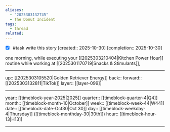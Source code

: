 ```yaml
---
aliases:
  - "2025303132745"
  - The Donut Incident
tags:
  - thread
related:
---
```


- [x] #task write this story  [created:: 2025-10-30]  [completion:: 2025-10-30]

one morning, while executing your [[2025303210404|Kitchen Power Hour]] routine while working at [[2025301170719|Snacks & Stimulants]],

***

up:: [[2025303105520|Golden Retriever Energy]]
back:: 
forward:: [[2025303132811|TikTok]]
layer:: [[layer-099]]

***

year:: [[timeblock-year-2025|2025]]
quarter:: [[timeblock-quarter-4|Q4]]
month:: [[timeblock-month-10|October]]
week:: [[timeblock-week-44|W44]]
date:: [[timeblock-date-Oct30|Oct 30]]
day:: [[timeblock-weekday-4|Thursday]] ([[timeblock-monthday-30|30th]])
hour:: [[timeblock-hour-13|H13]]

***
